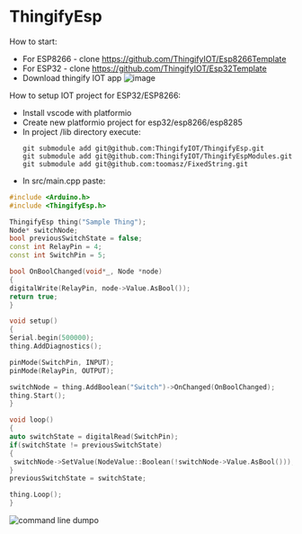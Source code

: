 # ThingifyEsp

How to start:
 - For ESP8266 - clone https://github.com/ThingifyIOT/Esp8266Template
 - For ESP32 - clone https://github.com/ThingifyIOT/Esp32Template
 - Download thingify IOT app
![image](https://github.com/user-attachments/assets/d95de1ed-75e6-4bdf-8a0c-c8736edd1540)

How to setup IOT project for ESP32/ESP8266:
 - Install vscode with platformio
 - Create new platformio project for esp32/esp8266/esp8285
 - In project /lib directory execute: 
     ````
     git submodule add git@github.com:ThingifyIOT/ThingifyEsp.git
     git submodule add git@github.com:ThingifyIOT/ThingifyEspModules.git
     git submodule add git@github.com:toomasz/FixedString.git
  - In src/main.cpp paste:
   ```c++
#include <Arduino.h>
#include <ThingifyEsp.h>

ThingifyEsp thing("Sample Thing");
Node* switchNode;
bool previousSwitchState = false;
const int RelayPin = 4;
const int SwitchPin = 5;

bool OnBoolChanged(void*_, Node *node)
{
  digitalWrite(RelayPin, node->Value.AsBool());
  return true;
}

void setup()
{
  Serial.begin(500000);	
  thing.AddDiagnostics();

  pinMode(SwitchPin, INPUT);
  pinMode(RelayPin, OUTPUT);

  switchNode = thing.AddBoolean("Switch")->OnChanged(OnBoolChanged);
  thing.Start();
}

void loop()
{
  auto switchState = digitalRead(SwitchPin);
  if(switchState != previousSwitchState)
  {
    switchNode->SetValue(NodeValue::Boolean(!switchNode->Value.AsBool()));
  }
  previousSwitchState = switchState;

  thing.Loop();
}


```

![command line dumpo](https://i.imgur.com/dNpemKh.png)


